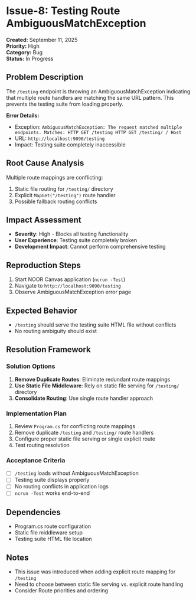 # Issue-8: Testing Route AmbiguousMatchException

**Created:** September 11, 2025  
**Priority:** High  
**Category:** Bug  
**Status:** In Progress  

## **Problem Description**

The `/testing` endpoint is throwing an AmbiguousMatchException indicating that multiple route handlers are matching the same URL pattern. This prevents the testing suite from loading properly.

**Error Details:**
- Exception: `AmbiguousMatchException: The request matched multiple endpoints. Matches: HTTP GET /testing HTTP GET /testing/ / Host`
- URL: `http://localhost:9090/testing`
- Impact: Testing suite completely inaccessible

## **Root Cause Analysis**

Multiple route mappings are conflicting:
1. Static file routing for `/testing/` directory
2. Explicit `MapGet("/testing")` route handler 
3. Possible fallback routing conflicts

## **Impact Assessment**
- **Severity**: High - Blocks all testing functionality
- **User Experience**: Testing suite completely broken
- **Development Impact**: Cannot perform comprehensive testing

## **Reproduction Steps**
1. Start NOOR Canvas application (`ncrun -Test`)
2. Navigate to `http://localhost:9090/testing`
3. Observe AmbiguousMatchException error page

## **Expected Behavior**
- `/testing` should serve the testing suite HTML file without conflicts
- No routing ambiguity should exist

## **Resolution Framework**

### **Solution Options**
1. **Remove Duplicate Routes**: Eliminate redundant route mappings
2. **Use Static File Middleware**: Rely on static file serving for `/testing/` directory
3. **Consolidate Routing**: Use single route handler approach

### **Implementation Plan**
1. Review `Program.cs` for conflicting route mappings
2. Remove duplicate `/testing` and `/testing/` route handlers
3. Configure proper static file serving or single explicit route
4. Test routing resolution

### **Acceptance Criteria**
- [ ] `/testing` loads without AmbiguousMatchException
- [ ] Testing suite displays properly
- [ ] No routing conflicts in application logs
- [ ] `ncrun -Test` works end-to-end

## **Dependencies**
- Program.cs route configuration
- Static file middleware setup
- Testing suite HTML file location

## **Notes**
- This issue was introduced when adding explicit route mapping for `/testing`
- Need to choose between static file serving vs. explicit route handling
- Consider Route priorities and ordering
